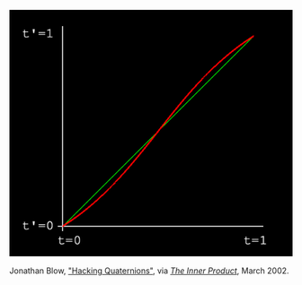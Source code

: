 ![Nlerp versus Slerp](./nlerp-versus-slerp.gif)

Jonathan Blow, ["Hacking Quaternions"](http://number-none.com/product/Hacking%20Quaternions/), via [_The Inner Product_](http://number-none.com/product/), March 2002.
